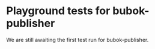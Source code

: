 # Playground tests for bubok-publisher
We are still awaiting the first test run for bubok-publisher.
